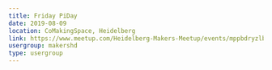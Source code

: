 ```yaml
---
title: Friday PiDay
date: 2019-08-09
location: CoMakingSpace, Heidelberg
link: https://www.meetup.com/Heidelberg-Makers-Meetup/events/mppbdryzlbmb/
usergroup: makershd
type: usergroup
---
```

